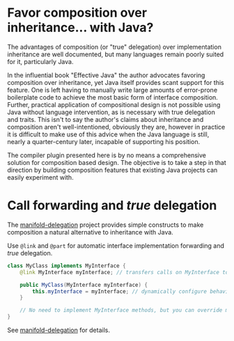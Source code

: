 # Favor composition over inheritance... with Java?

The advantages of composition (or "true" delegation) over implementation inheritance are well documented, but many languages
remain poorly suited for it, particularly Java.

In the influential book "Effective Java" the author advocates favoring composition over inheritance, yet Java itself provides
scant support for this feature. One is left having to manually write large amounts of error-prone boilerplate code to achieve
the most basic form of interface composition. Further, practical application of compositional design is not possible using
Java without language intervention, as is necessary with true delegation and traits. This isn't to say the author's claims
about inheritance and composition aren't well-intentioned, obviously they are, however in practice it is difficult to make
use of this advice when the Java language is still, nearly a quarter-century later, incapable of supporting his position.

The compiler plugin presented here is by no means a comprehensive solution for composition based design. The objective is
to take a step in that direction by building composition features that existing Java projects can easily experiment with.
                                  
# Call forwarding and _true_ delegation

The [manifold-delegation](https://github.com/manifold-systems/manifold/blob/master/manifold-deps-parent/manifold-delegation/README.md)
project provides simple constructs to make composition a natural alternative to inheritance with Java.

Use `@link` and `@part` for automatic interface implementation forwarding and _true_ delegation.
```java
class MyClass implements MyInterface {
    @link MyInterface myInterface; // transfers calls on MyInterface to myInterface

    public MyClass(MyInterface myInterface) {
        this.myInterface = myInterface; // dynamically configure behavior
    }

    // No need to implement MyInterface methods, but you can override myInterface as needed.
}
```

See [manifold-delegation](https://github.com/manifold-systems/manifold/blob/master/manifold-deps-parent/manifold-delegation/README.md) for details.
